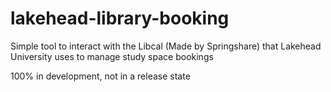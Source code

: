 # lakehead-library-booking
Simple tool to interact with the Libcal (Made by Springshare) that Lakehead University uses to manage study space bookings

100% in development, not in a release state
